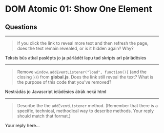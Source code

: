 # DOM Atomic 01: Show One Element

## Questions

---

> If you click the link to reveal more text and then refresh the page, does the text remain revealed, or is it hidden again? Why?

Teksts būs atkal paslēpts jo ja pārlādēt lapu tad skripts arī pārlādēsies

---

> Remove `window.addEventListener("load", function(){` (and the closing `})`) from **global.js**. Does the link still reveal the text? What is the purpose of this code that you've removed?

Nestrādās jo Javascript ielādēsies ātrāk nekā html

---

> Describe the the `addEventListener` method. (Remember that there is a specific, technical, methodical way to describe methods. Your reply should match that format.)

Your reply here...
